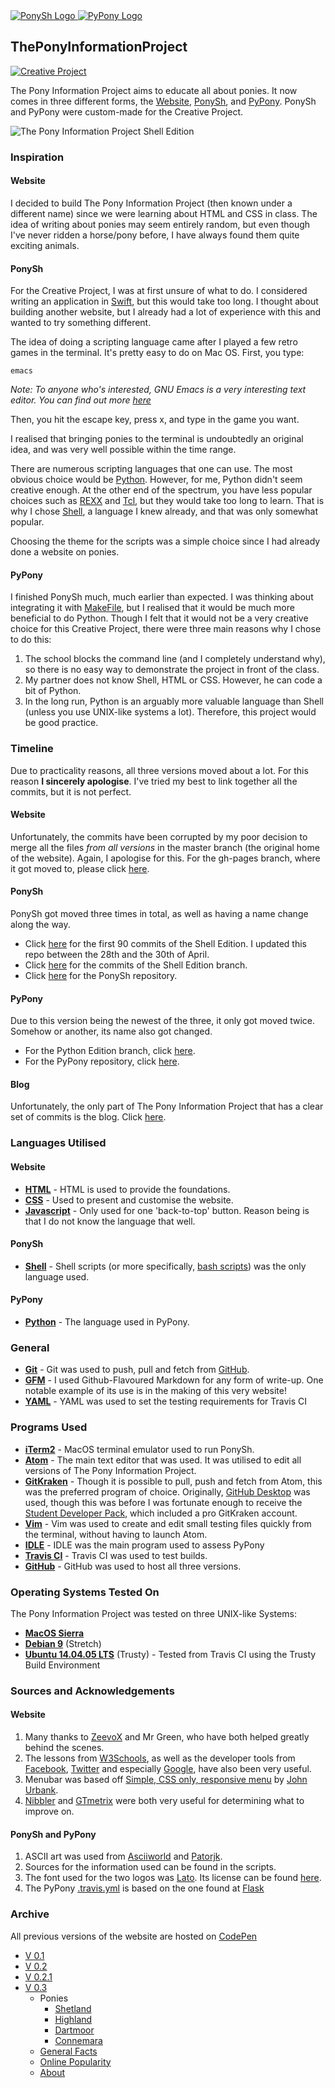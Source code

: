 <!--Markdown Image Format could not be used, for image would not display on website-->
<a href="https://github.com/harens/PonySh">
<img src="PonyShLogo.png" alt="PonySh Logo">
</a>

<a href="https://github.com/harens/PyPony">
<img src="PyPonyLogo.png" alt="PyPony Logo">
</a>

## ThePonyInformationProject
[![Creative Project](https://img.shields.io/badge/Creative-Project-<COLOR>.svg)](https://github.com/harens/CreativeProject)

The Pony Information Project aims to educate all about ponies. It now comes in three different forms, the [Website](https://harens.github.io/ThePonyInformationProject/), [PonySh](https://github.com/harens/PonySh), and [PyPony](https://github.com/harens/PyPony). PonySh and PyPony were custom-made for the Creative Project.

<!--Markdown Image Format could not be used, for image would not display on website-->
<img src="Computer.png" alt="The Pony Information Project Shell Edition">

### Inspiration

#### Website

I decided to build The Pony Information Project (then known under a different name) since we were learning about HTML and CSS in class. The idea of writing about ponies may seem entirely random, but even though I've never ridden a horse/pony before, I have always found them quite exciting animals.

#### PonySh

For the Creative Project, I was at first unsure of what to do. I considered writing an application in [Swift](https://swift.org), but this would take too long. I thought about building another website, but I already had a lot of experience with this and wanted to try something different.

The idea of doing a scripting language came after I played a few retro games in the terminal. It's pretty easy to do on Mac OS. First, you type:

```
emacs
```
_Note: To anyone who's interested, GNU Emacs is a very interesting text editor. You can find out more [here](https://www.gnu.org/software/emacs/)_

Then, you hit the escape key, press x, and type in the game you want.

I realised that bringing ponies to the terminal is undoubtedly an original idea, and was very well possible within the time range.

There are numerous scripting languages that one can use. The most obvious choice would be [Python](https://www.python.org). However, for me, Python didn't seem creative enough. At the other end of the spectrum, you have less popular choices such as [REXX](http://www.rexxla.org) and [Tcl](https://www.tcl.tk), but they would take too long to learn. That is why I chose [Shell](https://www.gnu.org/software/bash/), a language I knew already, and that was only somewhat popular.

Choosing the theme for the scripts was a simple choice since I had already done a website on ponies.

#### PyPony

I finished PonySh much, much earlier than expected. I was thinking about integrating it with [MakeFile](https://www.gnu.org/software/make/manual/make.html), but I realised that it would be much more beneficial to do Python. Though I felt that it would not be a very creative choice for this Creative Project, there were three main reasons why I chose to do this:

1. The school blocks the command line (and I completely understand why), so there is no easy way to demonstrate the project in front of the class.
2. My partner does not know Shell, HTML or CSS. However, he can code a bit of Python.
3. In the long run, Python is an arguably more valuable language than Shell (unless you use UNIX-like systems a lot). Therefore, this project would be good practice.

### Timeline

Due to practicality reasons, all three versions moved about a lot. For this reason **I sincerely apologise**. I've tried my best to link together all the commits, but it is not perfect.

#### Website

Unfortunately, the commits have been corrupted by my poor decision to merge all the files _from all versions_ in the master branch (the original home of the website). Again, I apologise for this. For the gh-pages branch, where it got moved to, please click [here](https://github.com/harens/ThePonyInformationProject/commits/gh-pages).

#### PonySh

PonySh got moved three times in total, as well as having a name change along the way.

* Click [here](https://github.com/harens/PonyInfoGuide-ShellEdition/commits/master) for the first 90 commits of the Shell Edition. I updated this repo between the 28th and the 30th of April.
* Click [here](https://github.com/harens/ThePonyInformationProject/commits/Shell-Edition) for the commits of the Shell Edition branch.
* Click [here](https://github.com/harens/PonySh/commits/master) for the PonySh repository.

#### PyPony

Due to this version being the newest of the three, it only got moved twice. Somehow or another, its name also got changed.

* For the Python Edition branch, click [here](https://github.com/harens/ThePonyInformationProject/commits/Python-Edition).
* For the PyPony repository, click [here](https://github.com/harens/PyPony/commits/master).

#### Blog

Unfortunately, the only part of The Pony Information Project that has a clear set of commits is the blog. Click [here](https://github.com/harens/CreativeProject/commits/master).

### Languages Utilised

#### Website
* **[HTML](https://developer.mozilla.org/en-US/docs/Web/HTML)** - HTML is used to provide the foundations.
* **[CSS](https://developer.mozilla.org/en-US/docs/Learn/CSS)** - Used to present and customise the website.
* **[Javascript](https://developer.mozilla.org/en-US/docs/Learn/JavaScript)** - Only used for one 'back-to-top' button. Reason being is that I do not know the language that well.

#### PonySh
* **[Shell](https://www.gnu.org/software/bash/)** - Shell scripts (or more specifically, [bash scripts](https://www.gnu.org/software/bash/)) was the only language used.

#### PyPony
* **[Python](https://www.python.org)** - The language used in PyPony.

### General

* **[Git](https://git-scm.com)** - Git was used to push, pull and fetch from [GitHub](https://www.github.com).
* **[GFM](https://github.github.com/gfm/)** - I used Github-Flavoured Markdown for any form of write-up. One notable example of its use is in the making of this very website!
* **[YAML](http://yaml.org)** - YAML was used to set the testing requirements for Travis CI

### Programs Used

* **[iTerm2](https://www.iterm2.com)** - MacOS terminal emulator used to run PonySh.
* **[Atom](https://atom.io)** - The main text editor that was used. It was utilised to edit all versions of The Pony Information Project.
*  **[GitKraken](https://www.gitkraken.com)** - Though it is possible to pull, push and fetch from Atom, this was the preferred program of choice. Originally, [GitHub Desktop](https://desktop.github.com) was used, though this was before I was fortunate enough to receive the [Student Developer Pack](https://education.github.com/pack), which included a pro GitKraken account.
* **[Vim](https://www.vim.org)** - Vim was used to create and edit small testing files quickly from the terminal, without having to launch Atom.
* **[IDLE](https://docs.python.org/3/library/idle.html)** - IDLE was the main program used to assess PyPony
* **[Travis CI](https://travis-ci.org)** - Travis CI was used to test builds.
* **[GitHub](https://github.com)** - GitHub was used to host all three versions.

### Operating Systems Tested On

The Pony Information Project was tested on three UNIX-like Systems:

* **[MacOS Sierra](https://www.apple.com/lae/macos/high-sierra/)**
* **[Debian 9](https://www.debian.org)** (Stretch)
* **[Ubuntu 14.04.05 LTS](https://www.ubuntu.com)** (Trusty) - Tested from Travis CI using the Trusty Build Environment

### Sources and Acknowledgements
#### Website
1. Many thanks to [ZeevoX](https://github.com/ZeevoX) and Mr Green, who have both helped greatly behind the scenes.
2. The lessons from [W3Schools](https://www.w3schools.com), as well as the developer tools from [Facebook](https://developers.facebook.com), [Twitter](https://developer.twitter.com) and especially [Google](https://developers.google.com), have also been very useful.
3. Menubar was based off [Simple, CSS only, responsive menu](https://codepen.io/jurbank/pen/veGnb) by [John Urbank](https://codepen.io/jurbank/).
4. [Nibbler](http://nibbler.silktide.com) and [GTmetrix](https://gtmetrix.com/) were both very useful for determining what to improve on.

#### PonySh and PyPony
1. ASCII art was used from [Asciiworld](http://www.asciiworld.com/-Horses-.html) and [Patorjk](http://patorjk.com/software/taag/).
2. Sources for the information used can be found in the scripts.
3. The font used for the two logos was [Lato](https://fonts.google.com/specimen/Lato). Its license can be found [here](https://github.com/harens/CreativeProject/blob/master/License%20for%20'Lato').
4. The PyPony [.travis.yml](https://github.com/harens/PyPony/blob/master/.travis.yml) is based on the one found at [Flask](https://github.com/pallets/flask/blob/master/.travis.yml)

### Archive
All previous versions of the website are hosted on [CodePen](https://codepen.io)
* [V 0.1](https://codepen.io/SamuraiSinger/full/KXGLVr/)
* [V 0.2](https://codepen.io/SamuraiSinger/full/pWBNqp)
* [V 0.2.1](https://codepen.io/SamuraiSinger/full/rGqXjr/)
* [V 0.3](https://codepen.io/SamuraiSinger/full/wrZYBw)
  * Ponies
    * [Shetland](https://codepen.io/SamuraiSinger/full/XeQyqL)
    * [Highland](https://codepen.io/SamuraiSinger/full/xXeQvZ/)
    * [Dartmoor](https://codepen.io/SamuraiSinger/full/zEQOVJ/)
    * [Connemara](https://codepen.io/SamuraiSinger/full/EwzxWJ/)
  * [General Facts](https://codepen.io/SamuraiSinger/full/jGoOxK/)
  * [Online Popularity](https://codepen.io/SamuraiSinger/full/jGoOxK/)
  * [About](https://codepen.io/SamuraiSinger/full/xPxXbK)
